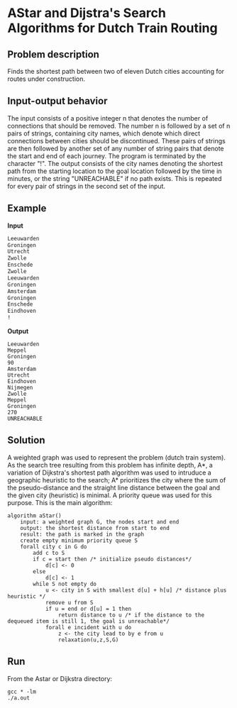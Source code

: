 # AStar and Dijstra's Search Algorithms for Dutch Train Routing

## Problem description

Finds the shortest path between two of eleven Dutch cities accounting for routes under construction.

## Input-output behavior

The input consists of a positive integer n that denotes the number of connections that should be removed. The number n is followed by a set of n pairs of strings, containing city names, which denote which direct connections between cities should be discontinued. These pairs of strings are then followed by another set of any number of string pairs that denote the start and end of each journey. The program is terminated by the character "!". The output consists of the city names denoting the shortest path from the starting location to the goal location followed by the time in minutes, or the string "UNREACHABLE" if no path exists. This is repeated for every pair of strings in the second set of the input.

## Example
**Input**
```3
Leeuwarden
Groningen
Utrecht
Zwolle
Enschede
Zwolle
Leeuwarden
Groningen
Amsterdam
Groningen
Enschede
Eindhoven
!
```
**Output**
```
Leeuwarden
Meppel
Groningen
90
Amsterdam
Utrecht
Eindhoven
Nijmegen
Zwolle
Meppel
Groningen
270
UNREACHABLE
```

## Solution
A weighted graph was used to represent the problem (dutch train system). As the search tree resulting from this problem has infinite depth, A*, a variation of Dijkstra's shortest path algorithm was used to intruduce a geographic heuristic to the search; A* prioritizes the city where the sum of the pseudo-distance and the straight line distance between the goal and the given city (heuristic) is minimal. A priority queue was used for this purpose. This is the main algorithm:

```
algorithm aStar()
    input: a weighted graph G, the nodes start and end
    output: the shortest distance from start to end
    result: the path is marked in the graph
    create empty minimum priority queue S
    forall city c in G do
        add c to S
        if c = start then /* initialize pseudo distances*/
            d[c] <- 0
        else
            d[c] <- 1
        while S not empty do
            u <- city in S with smallest d[u] + h[u] /* distance plus heuristic */
            remove u from S
            if u = end or d[u] = 1 then
                return distance to u /* if the distance to the dequeued item is still 1, the goal is unreachable*/
            forall e incident with u do
                z <- the city lead to by e from u
                relaxation(u,z,S,G)
```

## Run

From the Astar or Dijkstra directory:
```
gcc * -lm
./a.out
```

